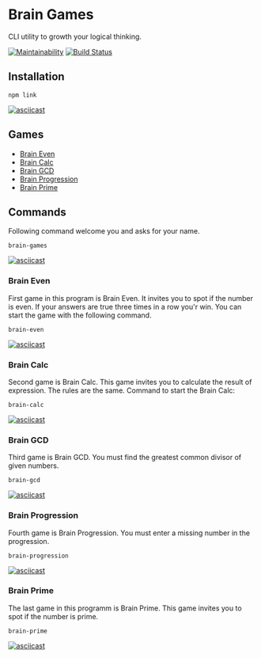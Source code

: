 # Brain Games
CLI utility to growth your logical thinking.

[![Maintainability](https://api.codeclimate.com/v1/badges/fd1f2f196b085f9f7788/maintainability)](https://codeclimate.com/github/ArtemProvornyy/frontend-project-lvl1/maintainability)
[![Build Status](https://travis-ci.org/ArtemProvornyy/frontend-project-lvl1.svg?branch=master)](https://travis-ci.org/ArtemProvornyy/frontend-project-lvl1)

## Installation
```
npm link
```

[![asciicast](https://asciinema.org/a/287905.svg)](https://asciinema.org/a/287905)

## Games
* [Brain Even](#brain-even)
* [Brain Calc](#brain-calc)
* [Brain GCD](#brain-gcd)
* [Brain Progression](#brain-progression)
* [Brain Prime](#brain-prime)

## Commands
Following command welcome you and asks for your name.
```
brain-games
```

[![asciicast](https://asciinema.org/a/286344.svg)](https://asciinema.org/a/286344)

### Brain Even
First game in this program is Brain Even. It invites you to spot if the number is even. If your answers are true three times in a row you'r win. You can start the game with the following command.
```
brain-even
```

[![asciicast](https://asciinema.org/a/286347.svg)](https://asciinema.org/a/286347)

### Brain Calc
Second game is Brain Calc. This game invites you to calculate the result of expression. The rules are the same.
Command to start the Brain Calc:
```
brain-calc
```

[![asciicast](https://asciinema.org/a/286995.svg)](https://asciinema.org/a/286995)

### Brain GCD
Third game is Brain GCD. You must find the greatest common divisor of given numbers.
```
brain-gcd
```

[![asciicast](https://asciinema.org/a/287567.svg)](https://asciinema.org/a/287567)

### Brain Progression
Fourth game is Brain Progression. You must enter a missing number in the progression.
```
brain-progression
```

[![asciicast](https://asciinema.org/a/287848.svg)](https://asciinema.org/a/287848)

### Brain Prime
The last game in this programm is Brain Prime. This game invites you to spot if the number is prime.
```
brain-prime
```

[![asciicast](https://asciinema.org/a/287896.svg)](https://asciinema.org/a/287896)
